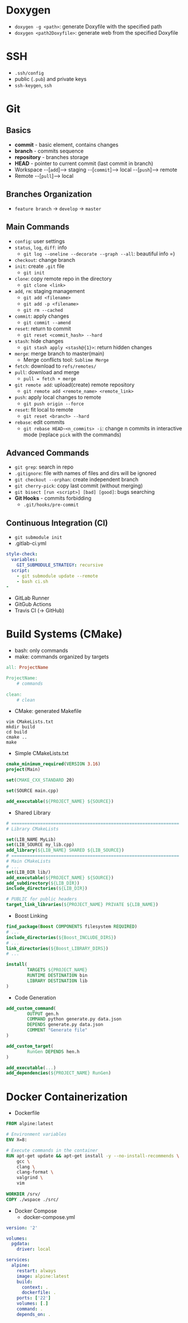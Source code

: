 # Doxygen

- `doxygen -g <path>`: generate Doxyfile with the specified path
- `doxygen <path2Doxyfile>`: generate web from the specified Doxyfile


# SSH
- `.ssh/config`
- public (`.pub`) and private keys
- `ssh-keygen`, `ssh`


# Git

## Basics
- **commit** - basic element, contains changes
- **branch** - commits sequence
- **repository** - branches storage
- **HEAD** - pointer to current commit (last commit in branch)
- Workspace --[`add`]--> staging --[`commit`]--> local --[`push`]--> remote
- Remote --[`pull`]--> local

## Branches Organization
- `feature branch` -> `develop` -> `master`

## Main Commands
- `config`: user settings
- `status`, `log`, `diff`: info
  - `git log --oneline --decorate --graph --all`: beautiful info =)
- `checkout`: change branch
- `init`: create `.git` file
  - `git init`
- `clone`: copy remote repo in the directory
  - `git clone <link>`
- `add`, `rm`: staging management
  - `git add <filename>`
  - `git add -p <filename>`
  - `git rm --cached`
- `commit`: apply changes
  - `git commit --amend`
- `reset`: return to commit
  - `git reset <commit_hash> --hard`
- `stash`: hide changes
  - `git stash apply <stash@{1}>`: return hidden changes
- `merge`: merge branch to master(main)
  - Merge conflicts tool: `Sublime Merge`
- `fetch`: download to `refs/remotes/`
- `pull`: download and merge
  - `pull = fetch + merge`
- `git remote add`: upload(create) remote repository
  - `git remote add <remote_name> <remote_link>`
- `push`: apply local changes to remote
  - `git push origin --force`
- `reset`: fit local to remote
  - `git reset <branch> --hard`
- `rebase`: edit commits
  - `git rebase HEAD~<n_commits> -i`: change n commits in interactive mode
  (replace `pick` with the commands)

## Advanced Commands
- `git grep`: search in repo
- `.gitignore`: file with names of files and dirs will be ignored
- `git checkout --orphan`: create independent branch
- `git cherry-pick`: copy last commit (without merging)
- `git bisect [run <script>] [bad] [good]`: bugs searching
- **Git Hooks** - commits forbidding
  - `.git/hooks/pre-commit`

## Continuous Integration (CI)

- `git submodule init`
- .gitlab-ci.yml
```yaml
style-check:
  variables:
    GIT_SUBMODULE_STRATEGY: recursive
  script:
    - git submodule update --remote
    - bash ci.sh
- 
```
- GitLab Runner
- GitGub Actions
- Travis CI (-> GitHub)


# Build Systems (CMake)

- bash: only commands
- make: commands organized by targets

```makefile
all: ProjectName

ProjectName:
    # commands
    
clean:
    # clean
```

- CMake: generated Makefile
```shell
vim CMakeLists.txt
mkdir build
cd build
cmake ..
make
```

- Simple CMakeLists.txt
```cmake
cmake_minimum_required(VERSION 3.16)
project(Main)

set(CMAKE_CXX_STANDARD 20)

set(SOURCE main.cpp)

add_executable(${PROJECT_NAME} ${SOURCE})
```

- Shared Library
```cmake
# ================================================================
# Library CMakeLists

set(LIB_NAME MyLib)
set(LIB_SOURCE my_lib.cpp)
add_library(${LIB_NAME} SHARED ${LIB_SOURCE})
# ================================================================
# Main CMakeLists
# ...
set(LIB_DIR lib/)
add_executable(${PROJECT_NAME} ${SOURCE})
add_subdirectory(${LIB_DIR})
include_directories(${LIB_DIR})

# PUBLIC for public headers
target_link_libraries(${PROJECT_NAME} PRIVATE ${LIB_NAME})
```

- Boost Linking
```cmake
find_package(Boost COMPONENTS filesystem REQUIRED)
# ...
include_directories(${Boost_INCLUDE_DIRS})
# ...
link_directories(${Boost_LIBRARY_DIRS})
# ...

install(
        TARGETS ${PROJECT_NAME}
        RUNTIME DESTINATION bin
        LIBRARY DESTINATION lib
)
```
- Code Generation
```cmake
add_custom_command(
        OUTPUT gen.h
        COMMAND python generate.py data.json
        DEPENDS generate.py data.json
        COMMENT "Generate file"
)

add_custom_target(
        RunGen DEPENDS hen.h
)

add_executable(...)
add_dependencies(${PROJECT_NAME} RunGen)
```


# Docker Containerization

- Dockerfile
```dockerfile
FROM alpine:latest

# Environment variables
ENV X=8:

# Execute commands in the container
RUN apt-get update && apt-get install -y --no-install-recommends \
    gcc \
    clang \
    clang-format \
    valgrind \
    vim
    
WORKDIR /srv/
COPY ./wspace ./src/
```

- Docker Compose
  - docker-compose.yml
```yaml
version: '2'

volumes:
  pgdata:
    driver: local

services:
  alpine:
    restart: always
    image: alpine:latest
    build:
      context: .
      dockerfile: .
    ports: ['22']
    volumes: [.]
    command: .
    depends_on: .
```
